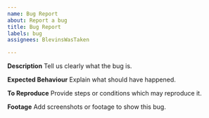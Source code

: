 ```yaml
---
name: Bug Report
about: Report a bug
title: Bug Report
labels: bug
assignees: BlevinsWasTaken

---
```


**Description**
Tell us clearly what the bug is.

**Expected Behaviour**
Explain what should have happened.

**To Reproduce**
Provide steps or conditions which may reproduce it.

**Footage**
Add screenshots or footage to show this bug.
